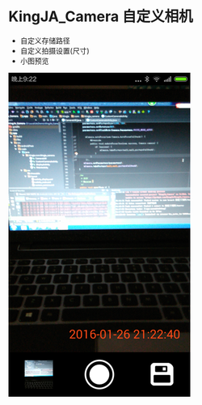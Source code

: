 # KingJA_Camera 自定义相机
* 自定义存储路径
* 自定义拍摄设置(尺寸)
* 小图预览

![image](https://github.com/KingJA/KingJA_Camera/blob/master/images/custom%20camera.png)
